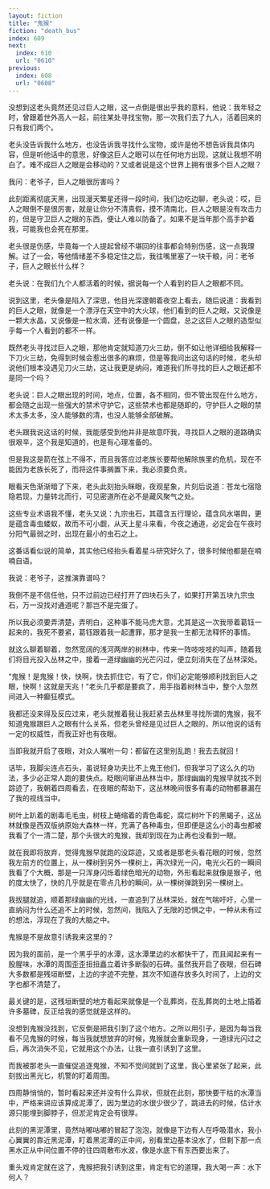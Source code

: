 ```yaml
---
layout: fiction
title: "鬼猴"
fiction: "death_bus"
index: 609
next:
  index: 610
  url: "0610"
previous:
  index: 608
  url: "0608"
---
```

没想到这老头竟然还见过巨人之眼，这一点倒是很出乎我的意料，他说：我年轻之时，曾跟着世外高人一起，前往某处寻找宝物，那一次我们去了九人，活着回来的只有我们两个。

老头没告诉我什么地方，也没告诉我寻找什么宝物，或许是他不想告诉我具体内容，但是听他话中的意思，好像这巨人之眼可以在任何地方出现，这就让我想不明白了。难不成巨人之眼是会移动的？又或者说是这个世界上拥有很多个巨人之眼？

我问：老爷子，巨人之眼很厉害吗？

此刻距离彻底天黑，出现漫天繁星还得一段时间，我们边吃边聊，老头说：哎，巨人之眼倒不是很厉害，就是让你分不清真假，摸不清南北，巨人之眼是没有攻击力的，但是守卫巨人之眼的东西，便让人难以防备了。如果不是当年那个高手护着我，可能我也会死在那里。

老头很是伤感，毕竟每一个人提起曾经不堪回的往事都会特别伤感，这一点我理解。过了一会，等他情绪差不多稳定住之后，我往嘴里塞了一块干粮，问：老爷子，巨人之眼长什么样？

老头说：在我们九个人都活着的时候，据说每一个人看到的巨人之眼都不同。

说到这里，老头像是陷入了深思，他目光深邃朝着夜空上看去，随后说道：我看到的巨人之眼，就像是一个漂浮在天空中的大火球，他们看到的巨人之眼，又说像是一颗大水晶，又说像是一粒水滴，还有说像是一个圆盘，总之这巨人之眼的造型似乎每一个人看到的都不一样。

既然老头寻找过巨人之眼，那他肯定就知道刀火三劫，倒不如让他详细给我解释一下刀火三劫，免得到时候会惹出很多的麻烦，但是等我问出这句话的时候，老头却说他们根本没遇见刀火三劫，这让我更是纳闷，难道我们所寻找的巨人之眼还都不是同一个吗？

老头说：巨人之眼出现的时间，地点，位置，各不相同，但不管出现在什么地方，都会随之出现一些强大的禁术守护它，这些禁术也都是随即的，守护巨人之眼的禁术太多太多，没人能够数的清，也没人能够全部破解。

老头跟我说这话的时候，我能感受到他并非是故意吓我，寻找巨人之眼的道路确实很艰辛，这个我是知道的，也是有心理准备的。

但是我这是箭在弦上不得不，而且我答应过老族长要帮他解除族里的危机，现在不能因为老族长死了，而将这件事搁置下来，我必须要负责。

眼看天色渐渐暗了下来，老头此刻抬头眯眼，夜观星象，片刻后说道：苍龙七宿隐隐若现，力量转北而行，可见密道所在必不是藏风聚气之处。

这些专业术语我不懂，老头又说：九宗虫石，其蕴含五行理论，蕴含风水堪舆，更是蕴含毒虫蝼蚁，故而不可小觑，从天上星斗来看，今夜之通道，必定会在午夜时分阳气最弱之时，出现在最小的虫石之上。

这番话看似说的简单，其实他已经抬头看着星斗研究好久了，很多时候他都是在喃喃自语。

我说：老爷子，这推演靠谱吗？

我倒不是不信任他，只不过前边已经打开了四块石头了，如果打开第五块九宗虫石，万一没找对通道呢？那岂不是完蛋了。

所以我必须要弄清楚，弄明白，这种事不能马虎大意，尤其是这一次我带着葛钰一起来的，我死不要紧，葛钰跟着我一起遭罪，那才是我一生都无法释怀的事情。

就这么聊着聊着，忽然宽阔的浅河两岸的树林中，传来一阵吱吱吱的叫声，随着我们将目光投入丛林之中，接着一道绿幽幽的光芒闪过，便立刻消失在了丛林深处。

“鬼猴！是鬼猴！快，快啊，快去抓住它，有了它，你们必定能够顺利找到巨人之眼，快啊！这就是天兆！”老头几乎都是要疯了，用手指着树林当中，整个人忽然间进入一种癫狂模式。

我都还没来得及反应过来，老头就推着我让我赶紧去丛林里寻找所谓的鬼猴，我不知道鬼猴跟巨人之眼有什么关系，但老头曾经是见过巨人之眼的，所以他说的话有一定的权威性，而我正好也有夜眼。

当即我就开启了夜眼，对众人嘱咐一句：都留在这里别乱跑！我去去就回！

话毕，我脚尖连点石头，虽说轻身功夫比不上鬼王他们，但我学习了这么久的功法，多少必正常人跑的要快点。眨眼间窜进丛林当中，那绿幽幽的鬼猴早就找不到踪迹了，我朝着四周看去，在夜眼的帮助下，这丛林晚间很多有毒的动物都暴漏在了我的视线当中。

树叶上趴着的剧毒毛毛虫，树枝上蜷缩着的青色毒蛇，腐烂树叶下的黑蝎子，这丛林就像是西双版纳原始大森林一样，充满了各种毒虫，但即便是这么小的毒虫都被我看了个一清二楚，那个头很大的鬼猴，我却到现在为止再也没看到一眼。

就在我即将放弃，觉得鬼猴早就跑的没踪迹，又或者是那老头看花眼的时候，忽然我左前方的位置上，从一棵树到另外一棵树上，再次绿光一闪，电光火石的一瞬间我看了个大概，那是一只浑身闪烁着绿色暗光的动物，外形看起来就像是猴子，他的度太快了，快的几乎就是在零点几秒的瞬间，从一棵树弹跳到另一棵树上。

我拔腿就追，顺着那绿幽幽的光线，一直追到了丛林深处，就在气喘吁吁，心里一直纳闷为什么还追不上的时候，忽然间，我陷入了无限的恐惧之中，一种从未有过的想法，浮现在了我的大脑之中。

鬼猴是不是故意引诱我来这里的？

因为我的面前，是一个黑乎乎的水潭，这水潭里边的水都快干了，而且闻起来有一股腥味，水潭的周围歪歪扭扭矗立着许多断裂的石碑。虽然我开启了夜眼，但石碑大多数都是残垣断壁，上边的字迹不完整，其次不知道存放多久时间了，上边的文字也都不清楚了。

最关键的是，这残垣断壁的地方看起来就像是一个乱葬岗，在乱葬岗的土地上插着许多墓碑，反正给我的感觉就是这样的。

没想到鬼猴没找到，它反倒是把我引到了这个地方。之所以用引子，是因为每当我看不见鬼猴的时候，每当我就想放弃的时候，鬼猴就会重新现身，一道绿光闪过之后，再次消失不见，它就用这个办法，让我一直引诱到了这里。

而我被那老头一直催促追逐鬼猴，不知不觉间就到了这里，我心里紧张了起来，此刻拔出黑光匕，机警的盯着周围。

四周静悄悄的，暂时看起来还并没有什么异状，但就在此刻，那快要干枯的水潭当中，严格来讲应该算成泥潭了，因为里边的水很少很少了，跳进去的时候，估计水源只能埋到脚脖子，但淤泥肯定会有很厚。

此刻的黑泥潭里，竟然咕嘟咕嘟的冒起了泡泡，就像是下边有人在呼吸潜水，我小心翼翼的靠近黑泥潭，盯着黑泥潭的正中间，别看里边基本没水了，但剩下那一点黑水正从中间位置不停的往四周散布水波，像是水底下有东西要出来了。

重头戏肯定就在这了，鬼猴把我引诱到这里，肯定有它的道理，我大喝一声：水下何人？